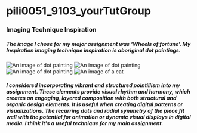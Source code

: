 # pili0051_9103_yourTutGroup

### Imaging Technique Inspiration

##### The image I chose for my major assignment was ‘Wheels of fortune’. My Inspiration imaging technique inspiration is aboriginal dot paintings.

![An image of dot painting](readmeImages/bae5f697b48edcb257dc961cf866f024)
![An image of dot painting](readmeImages/MICHELLEPOSSUMNUNGUARRAYI)
![An image of dot painting](readmeImages/MYCOUNTRY5)
![An image of a cat](https://www.aboriginal-art-australia.com/aboriginal-art-library/aboriginal-dot-art-behind-the-dots/)

##### I considered incorporating vibrant and structured pointillism into my assignment. These elements provide visual rhythm and harmony, which creates an engaging, layered composition with both structural and organic design elements. It is useful when creating digital patterns or visualizations. The recurring dots and radial symmetry of the piece fit well with the potential for animation or dynamic visual displays in digital media. I think it's a useful technique for my main assignment.